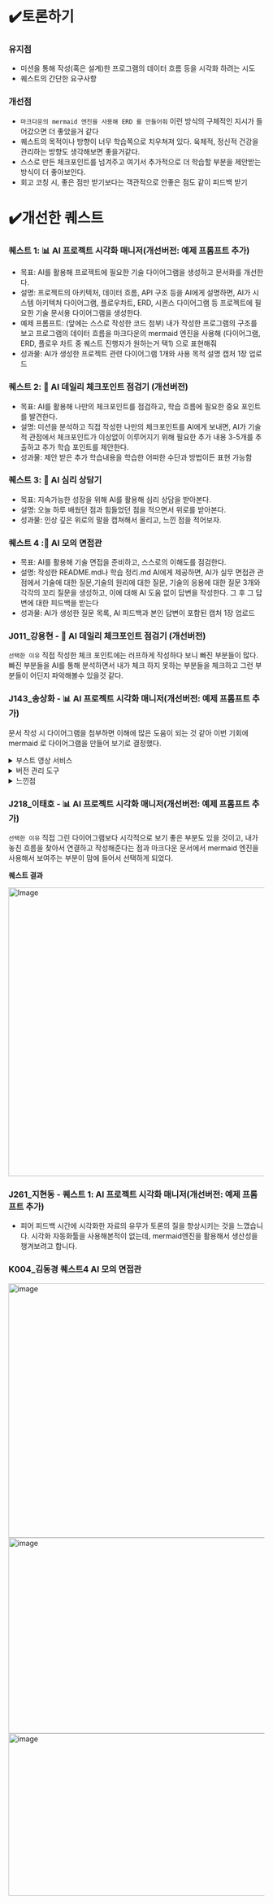 # ✔️토론하기
### 유지점
- 미션을 통해 작성(혹은 설계)한 프로그램의 데이터 흐름 등을 시각화 하려는 시도
- 퀘스트의 간단한 요구사항

### 개선점
- `마크다운의 mermaid 엔진을 사용해 ERD 를 만들어줘` 이런 방식의 구체적인 지시가 들어갔으면 더 좋았을거 같다
- 퀘스트의 목적이나 방향이 너무 학습쪽으로 치우쳐져 있다. 육체적, 정신적 건강을 관리하는 방향도 생각해보면 좋을거같다.
- 스스로 만든 체크포인트를 넘겨주고 여기서 추가적으로 더 학습할 부분을 제안받는 방식이 더 좋아보인다.
- 회고 코칭 시, 좋은 점만 받기보다는 객관적으로 안좋은 점도 같이 피드백 받기

# ✔️개선한 퀘스트
### 퀘스트 1: 📊 AI 프로젝트 시각화 매니저(개선버전: 예제 프롬프트 추가)
- 목표: AI를 활용해 프로젝트에 필요한 기술 다이어그램을 생성하고 문서화를 개선한다.
- 설명: 프로젝트의 아키텍처, 데이터 흐름, API 구조 등을 AI에게 설명하면, AI가 시스템 아키텍처 다이어그램, 플로우차트, ERD, 시퀀스 다이어그램 등 프로젝트에 필요한 기술 문서용 다이어그램을 생성한다.
- 예제 프롬프트: (앞에는 스스로 작성한 코드 첨부) 내가 작성한 프로그램의 구조를 보고 프로그램의 데이터 흐름을 마크다운의 mermaid 엔진을 사용해 (다이어그램, ERD, 플로우 차트 중 퀘스트 진행자가 원하는거 택1) 으로 표현해줘
- 성과물: AI가 생성한 프로젝트 관련 다이어그램 1개와 사용 목적 설명 캡처 1장 업로드

### 퀘스트 2: 🎯 AI 데일리 체크포인트 점검기 (개선버전)
- 목표: AI를 활용해 나만의 체크포인트를 점검하고, 학습 흐름에 필요한 중요 포인트를 발견한다.
- 설명: 미션을 분석하고 직접 작성한 나만의 체크포인트를  AI에게 보내면, AI가 기술적 관점에서 체크포인트가 이상없이 이루어지기 위해 필요한 추가 내용 3-5개를 추출하고 추가 학습 포인트를 제안한다.
- 성과물: 제안 받은 추가 학습내용을 학습한 어떠한 수단과 방법이든 표현 가능함

### 퀘스트 3: 📘 AI 심리 상담기
- 목표: 지속가능한 성장을 위해 AI를 활용해 심리 상담을 받아본다.
- 설명: 오늘 하루 배웠던 점과 힘들었던 점을 적으면서 위로를 받아본다.
- 성과물: 인상 깊은 위로의 말을 캡쳐해서 올리고, 느낀 점을 적어보자.

### 퀘스트 4 :💼 AI 모의 면접관
- 목표: AI를 활용해 기술 면접을 준비하고, 스스로의 이해도를 점검한다.
- 설명: 작성한 README.md나 학습 정리.md AI에게 제공하면, AI가 실무 면접관 관점에서 기술에 대한 질문,기술의 원리에 대한 질문, 기술의 응용에 대한 질문 3개와 각각의 꼬리 질문을 생성하고, 이에 대해 AI 도움 없이 답변을 작성한다. 그 후 그 답변에 대한 피드백을 받는다
- 성과물: AI가 생성한 질문 목록, AI 피드백과 본인 답변이 포함된 캡처 1장 업로드




### J011\_강용현 - 🎯 AI 데일리 체크포인트 점검기 (개선버전)

`선택한 이유`
직접 작성한 체크 포인트에는 러프하게 작성하다 보니 빠진 부분들이 많다. 빠진 부분들을 AI를 통해 분석하면서 내가 체크 하지 못하는 부분들을 체크하고 그런 부분들이 어딘지 파악해볼수 있을것 같다.

### J143\_송상화 - 📊 AI 프로젝트 시각화 매니저(개선버전: 예제 프롬프트 추가)

문서 작성 시 다이어그램을 첨부하면 이해에 많은 도움이 되는 것 같아 이번 기회에 mermaid 로 다이어그램을 만들어 보기로 결정했다.

<details>
<summary>부스트 영상 서비스</summary>

#### 내용

결과를 출력하기 위한 최종 인터페이스가 담겨 있는 use case 를 바탕으로 다이어그램을 만들어 달라고 부탁했다.

디테일한 필드나 메서드는 조금 수정했다.

#### 프롬프트

```
import Publisher from './Publisher.js';
import Broker from './Broker.js';
import Video from './Video.js';
import { Uploader, Converter, Validator } from './VideoModule.js';

// ================ Message Broker ================ // 

const broker = new Broker();

// ================ Video Modules ================ //

const uploader = new Uploader(Video Uploader, broker);
uploader.subscribe(upload, convert);

const converter = new Converter(Video Converter ${count + 1}, broker);
converter.subscribe(convert, validate);
 
const validator = new Validator(Video Validator ${count + 1}, broker);
validator.subscribe(validate, null); 

// ================ User ================ //

const userA = new Publisher(User A, broker, upload);
const video = new Video(The c programming language, medium);
userA.publish(video);

const userB = new Publisher(User B, broker, upload);
const newVideo = new Video(Me at the zoo, short);
userB.publish(newVideo);

위 구조를 표현하는 클래스를 mermaid 로 만들어줄 수 있나요? 
```

#### 결과

<img width="916" height="884" alt="image" src="https://github.com/user-attachments/assets/addb5cf5-470d-4251-92c8-38212664f170" />
</details>


<details>
<summary>버전 관리 도구</summary>

#### 내용

이번에는 간단하게 참조 관계를 표현하고 이를 바탕으로 다이어그램을 그려 달라고 부탁했다.
이전 대화에서 AI 를 사용하면서 작성한 코드들이 있었기 때문에 이를 기억하여 표현해줄 수 있을 것이라 생각했다.
디테일한 필드와 메서드는 직접 수정했다.

#### 프롬프트

```
Git 이 Repository 를 참조하고,
Repository 가 Index, ObjectDatabase 를 가지고,
GitObject 가 Blob, Tree, Commit 을 상속시키는 구조를 mermaid 로 그려줄 수 있나요?
```

#### 결과

<img width="912" height="880" alt="image" src="https://github.com/user-attachments/assets/b6ea2b69-313e-46e1-96a8-7ec88659cf63" />
</details>

<details>
<summary>느낀점</summary>

다이어그램을 그리니 확실히 구조가 눈에 잘 들어오는 것 같다.

그리는 것이 좋다는 것을 알면서도 시간이 오래 걸릴 것 같아 망설인 적이 많았는데 앞으로는 AI 를 사용해서 빠르게 그려 볼 생각이다.

AI 의 활용성이 참 다양한 것 같다.

</details> 

### J218\_이태호 - 📊 AI 프로젝트 시각화 매니저(개선버전: 예제 프롬프트 추가)

`선택한 이유`
직접 그린 다이어그램보다 시각적으로 보기 좋은 부분도 있을 것이고, 내가 놓친 흐름을 찾아서 연결하고 작성해준다는 점과 마크다운 문서에서 mermaid 엔진을 사용해서 보여주는 부분이 맘에 들어서 선택하게 되었다.

**퀘스트 결과**

<img width="921" height="568" alt="Image" src="https://github.com/user-attachments/assets/101e3422-dee3-468e-a5c2-71555243dc7a" />

### J261\_지현동 - 퀘스트 1: AI 프로젝트 시각화 매니저(개선버전: 예제 프롬프트 추가)
- 피어 피드백 시간에 시각화한 자료의 유무가 토론의 질을 향상시키는 것을 느꼈습니다. 시각화 자동화툴을 사용해본적이 없는데, mermaid엔진을 활용해서 생산성을 챙겨보려고 합니다.

### K004\_김동경 퀘스트4 AI 모의 면접관
<img width="969" height="500" alt="image" src="https://github.com/user-attachments/assets/1745dde6-5576-4db8-ae65-553299c035a0" />
<img width="627" height="385" alt="image" src="https://github.com/user-attachments/assets/a7e29668-d492-43f4-8612-45d0fd090d29" />
<img width="887" height="319" alt="image" src="https://github.com/user-attachments/assets/26157806-0660-497e-abe5-055951ecc4ce" />

